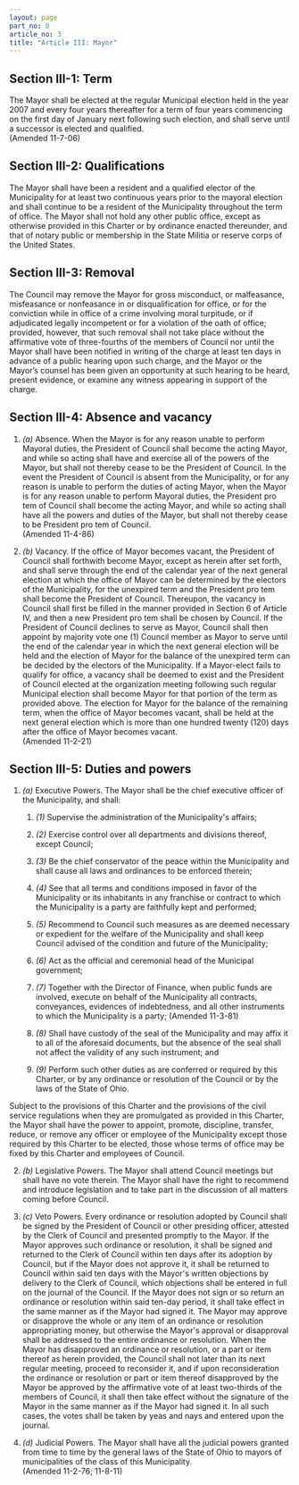 ```yaml
---
layout: page
part_no: 0
article_no: 3
title: "Article III: Mayor"
---
```


## Section III-1: Term

The Mayor shall be elected at the regular Municipal election held in the year
2007 and every four years thereafter for a term of four years commencing on the
first day of January next following such election, and shall serve until a
successor is elected and qualified.  
(Amended 11-7-06)

## Section III-2: Qualifications

The Mayor shall have been a resident and a qualified elector of the Municipality
for at least two continuous years prior to the mayoral election and shall
continue to be a resident of the Municipality throughout the term of office. The
Mayor shall not hold any other public office, except as otherwise provided in
this Charter or by ordinance enacted thereunder, and that of notary public or
membership in the State Militia or reserve corps of the United States.

## Section III-3: Removal

The Council may remove the Mayor for gross misconduct, or malfeasance,
misfeasance or nonfeasance in or disqualification for office, or for the
conviction while in office of a crime involving moral turpitude, or if
adjudicated legally incompetent or for a violation of the oath of office;
provided, however, that such removal shall not take place without the
affirmative vote of three-fourths of the members of Council nor until the Mayor
shall have been notified in writing of the charge at least ten days in advance
of a public hearing upon such charge, and the Mayor or the Mayor’s counsel has
been given an opportunity at such hearing to be heard, present evidence, or
examine any witness appearing in support of the charge.

## Section III-4: Absence and vacancy

1. _(a)_ Absence. When the Mayor is for any reason unable to perform Mayoral
duties, the President of Council shall become the acting Mayor, and while so
acting shall have and exercise all of the powers of the Mayor, but shall not
thereby cease to be the President of Council. In the event the President of
Council is absent from the Municipality, or for any reason is unable to perform
the duties of acting Mayor, when the Mayor is for any reason unable to perform
Mayoral duties, the President pro tem of Council shall become the acting Mayor,
and while so acting shall have all the powers and duties of the Mayor, but shall
not thereby cease to be President pro tem of Council.  
(Amended 11-4-86)

2. _(b)_ Vacancy. If the office of Mayor becomes vacant, the President of
Council shall forthwith become Mayor, except as herein after set forth, and
shall serve through the end of the calendar year of the next general election at
which the office of Mayor can be determined by the electors of the Municipality,
for the unexpired term and the President pro tem shall become the President of
Council. Thereupon, the vacancy in Council shall first be filled in the manner
provided in Section 6 of Article IV, and then a new President pro tem shall be
chosen by Council. If the President of Council declines to serve as Mayor,
Council shall then appoint by majority vote one (1) Council member as Mayor to
serve until the end of the calendar year in which the next general election will
be held and the election of Mayor for the balance of the unexpired term can be
decided by the electors of the Municipality. If a Mayor-elect fails to qualify
for office, a vacancy shall be deemed to exist and the President of Council
elected at the organization meeting following such regular Municipal election
shall become Mayor for that portion of the term as provided above. The election
for Mayor for the balance of the remaining term, when the office of Mayor
becomes vacant, shall be held at the next general election which is more than
one hundred twenty (120) days after the office of Mayor becomes vacant.  
(Amended 11-2-21)

## Section III-5: Duties and powers

1. _(a)_ Executive Powers. The Mayor shall be the chief executive officer of the
Municipality, and shall:

    1. _(1)_ Supervise the administration of the Municipality's affairs;

    2. _(2)_ Exercise control over all departments and divisions thereof, except
    Council;

    3. _(3)_ Be the chief conservator of the peace within the Municipality and
    shall cause all laws and ordinances to be enforced therein;

    4. _(4)_ See that all terms and conditions imposed in favor of the
    Municipality or its inhabitants in any franchise or contract to which the
    Municipality is a party are faithfully kept and performed;

    5. _(5)_ Recommend to Council such measures as are deemed necessary or
    expedient for the welfare of the Municipality and shall keep Council advised
    of the condition and future of the Municipality;

    6. _(6)_ Act as the official and ceremonial head of the Municipal
    government;

    7. _(7)_ Together with the Director of Finance, when public funds are
    involved, execute on behalf of the Municipality all contracts, conveyances,
    evidences of indebtedness, and all other instruments to which the
    Municipality is a party; (Amended 11-3-81)

    8. _(8)_ Shall have custody of the seal of the Municipality and may affix it
    to all of the aforesaid documents, but the absence of the seal shall not
    affect the validity of any such instrument; and

    9. _(9)_ Perform such other duties as are conferred or required by this
    Charter, or by any ordinance or resolution of the Council or by the laws of
    the State of Ohio.

Subject to the provisions of this Charter and the provisions of the civil
service regulations when they are promulgated as provided in this Charter,
the Mayor shall have the power to appoint, promote, discipline, transfer,
reduce, or remove any officer or employee of the Municipality except those
required by this Charter to be elected, those whose terms of office may be
fixed by this Charter and employees of Council.

2. _(b)_ Legislative Powers. The Mayor shall attend Council meetings but
shall have no vote therein. The Mayor shall have the right to recommend and
introduce legislation and to take part in the discussion of all matters
coming before Council.

3. _(c)_ Veto Powers. Every ordinance or resolution adopted by Council shall
be signed by the President of Council or other presiding officer, attested
by the Clerk of Council and presented promptly to the Mayor. If the Mayor
approves such ordinance or resolution, it shall be signed and returned to
the Clerk of Council within ten days after its adoption by Council, but if
the Mayor does not approve it, it shall be returned to Council within said
ten days with the Mayor's written objections by delivery to the Clerk of
Council, which objections shall be entered in full on the journal of the
Council. If the Mayor does not sign or so return an ordinance or resolution
within said ten-day period, it shall take effect in the same manner as if
the Mayor had signed it. The Mayor may approve or disapprove the whole or
any item of an ordinance or resolution appropriating money, but otherwise
the Mayor's approval or disapproval shall be addressed to the entire
ordinance or resolution. When the Mayor has disapproved an ordinance or
resolution, or a part or item thereof as herein provided, the Council shall
not later than its next regular meeting, proceed to reconsider it, and if
upon reconsideration the ordinance or resolution or part or item thereof
disapproved by the Mayor be approved by the affirmative vote of at least
two-thirds of the members of Council, it shall then take effect without the
signature of the Mayor in the same manner as if the Mayor had signed it. In
all such cases, the votes shall be taken by yeas and nays and entered upon
the journal.

4. _(d)_ Judicial Powers. The Mayor shall have all the judicial powers
granted from time to time by the general laws of the State of Ohio to mayors
of municipalities of the class of this Municipality.  
(Amended 11-2-76; 11-8-11)
